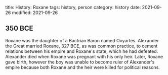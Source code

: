 title: History: Roxane
tags: history, person
category: history
date: 2021-09-26
modified: 2021-09-26


 350 BCE
-
Roxane was the daughter of a Bactrian
Baron named Oxyartes. Alexander the Great married Roxane, 327
BCE,
 as was common practice, to cement relations between his empire
and Roxane's state, which he had defeated. Alexander died when Roxane
was pregnant with his only heir. Later, Roxane gave birth, however
the boy was unable to become ruler of Alexander's empire because both
Roxane and the heir were killed for political reasons.




